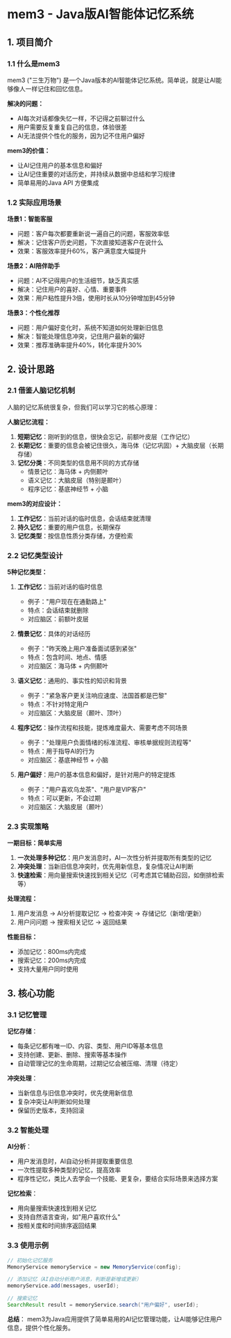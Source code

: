 # mem3 - Java版AI智能体记忆系统

## 1. 项目简介

### 1.1 什么是mem3
mem3 ("三生万物") 是一个Java版本的AI智能体记忆系统。简单说，就是让AI能够像人一样记住和回忆信息。

**解决的问题：**
- AI每次对话都像失忆一样，不记得之前聊过什么
- 用户需要反复重复自己的信息，体验很差
- AI无法提供个性化的服务，因为记不住用户偏好

**mem3的价值：**
- 让AI记住用户的基本信息和偏好
- 让AI记住重要的对话历史，并持续从数据中总结和学习规律
- 简单易用的Java API 方便集成

### 1.2 实际应用场景

**场景1：智能客服**
- 问题：客户每次都要重新说一遍自己的问题，客服效率低
- 解决：记住客户历史问题，下次直接知道客户在说什么
- 效果：客服效率提升60%，客户满意度大幅提升

**场景2：AI陪伴助手**
- 问题：AI不记得用户的生活细节，缺乏真实感
- 解决：记住用户的喜好、心情、重要事件
- 效果：用户粘性提升3倍，使用时长从10分钟增加到45分钟

**场景3：个性化推荐**
- 问题：用户偏好变化时，系统不知道如何处理新旧信息
- 解决：智能处理信息冲突，记住用户最新的偏好
- 效果：推荐准确率提升40%，转化率提升30%

## 2. 设计思路

### 2.1 借鉴人脑记忆机制

人脑的记忆系统很复杂，但我们可以学习它的核心原理：

**人脑记忆流程：**
1. **短期记忆**：刚听到的信息，很快会忘记，前额叶皮层（工作记忆）
2. **长期记忆**：重要的信息会被记住很久，海马体（记忆巩固）+ 大脑皮层（长期存储）
3. **记忆分类**：不同类型的信息用不同的方式存储
   - 情景记忆：海马体 + 内侧颞叶
   - 语义记忆：大脑皮层（特别是颞叶）
   - 程序记忆：基底神经节 + 小脑

**mem3的对应设计：**
1. **工作记忆**：当前对话的临时信息，会话结束就清理
2. **持久记忆**：重要的用户信息，长期保存
3. **记忆类型**：按信息性质分类存储，方便检索

### 2.2 记忆类型设计

**5种记忆类型：**

1. **工作记忆**：当前对话的临时信息
   - 例子："用户现在在通勤路上"
   - 特点：会话结束就删除
   - 对应脑区：前额叶皮层

3. **情景记忆**：具体的对话经历
   - 例子："昨天晚上用户准备面试感到紧张"
   - 特点：包含时间、地点、情感
   - 对应脑区：海马体 + 内侧颞叶

4. **语义记忆**：通用的、事实性的知识和背景
   - 例子："紧急客户更关注响应速度、法国首都是巴黎"
   - 特点：不针对特定用户
   - 对应脑区：大脑皮层（颞叶、顶叶）

5. **程序记忆**：操作流程和技能，提炼难度最大、需要考虑不同场景
   - 例子："处理用户负面情绪的标准流程、审核单据规则流程等"
   - 特点：用于指导AI的行为
   - 对应脑区：基底神经节 + 小脑

6. **用户偏好**：用户的基本信息和偏好，是针对用户的特定提炼
   - 例子："用户喜欢乌龙茶"、"用户是VIP客户"
   - 特点：可以更新，不会过期
   - 对应脑区：大脑皮层（颞叶）

### 2.3 实现策略

**一期目标：简单实用**

1. **一次处理多种记忆**：用户发消息时，AI一次性分析并提取所有类型的记忆
2. **冲突处理**：当新旧信息冲突时，优先用新信息，复杂情况让AI判断
3. **快速检索**：用向量搜索快速找到相关记忆（可考虑其它辅助召回，如倒排检索等）

**处理流程：**
1. 用户发消息 → AI分析提取记忆 → 检查冲突 → 存储记忆（新增/更新）
2. 用户问问题 → 搜索相关记忆 → 返回结果

**性能目标：**
- 添加记忆：800ms内完成
- 搜索记忆：200ms内完成
- 支持大量用户同时使用

## 3. 核心功能

### 3.1 记忆管理

**记忆存储**：
- 每条记忆都有唯一ID、内容、类型、用户ID等基本信息
- 支持创建、更新、删除、搜索等基本操作
- 自动管理记忆的生命周期，过期记忆会被压缩、清理（待定）

**冲突处理**：
- 当新信息与旧信息冲突时，优先使用新信息
- 复杂冲突让AI判断如何处理
- 保留历史版本，支持回滚

### 3.2 智能处理

**AI分析**：
- 用户发消息时，AI自动分析并提取重要信息
- 一次性提取多种类型的记忆，提高效率
- 程序性记忆，类比人去学会一个技能、更复杂，要结合实际场景来选择方案

**记忆检索**：
- 用向量搜索快速找到相关记忆
- 支持自然语言查询，如"用户喜欢什么"
- 按相关度和时间排序返回结果

### 3.3 使用示例

```java
// 初始化记忆服务
MemoryService memoryService = new MemoryService(config);

// 添加记忆（AI自动分析用户消息，判断是新增或更新）
memoryService.add(messages, userId);

// 搜索记忆
SearchResult result = memoryService.search("用户偏好", userId);

```

**总结**：
mem3为Java应用提供了简单易用的AI记忆管理功能，让AI能够记住用户信息，提供个性化服务。